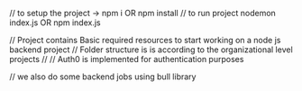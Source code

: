 // to setup the project -> npm i OR npm install
// to run project nodemon index.js OR npm index.js

// Project contains Basic required resources to start working on a node js backend project
// Folder structure is is according to the organizational level projects
//
// Auth0 is implemented for authentication purposes

// we also do some backend jobs using bull library 
